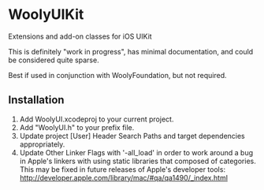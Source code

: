 WoolyUIKit
==========

Extensions and add-on classes for iOS UIKit

This is definitely "work in progress", has minimal documentation, and could be considered
quite sparse.

Best if used in conjunction with WoolyFoundation, but not required.

Installation
------------
1. Add WoolyUI.xcodeproj to your current project.
2. Add "WoolyUI.h" to your prefix file.
3. Update project [User] Header Search Paths and target dependencies appropriately.
4. Update Other Linker Flags with '-all_load' in order to work around a bug in Apple's linkers with using static libraries that composed of categories. This may be fixed in future releases of Apple's developer tools: http://developer.apple.com/library/mac/#qa/qa1490/_index.html
